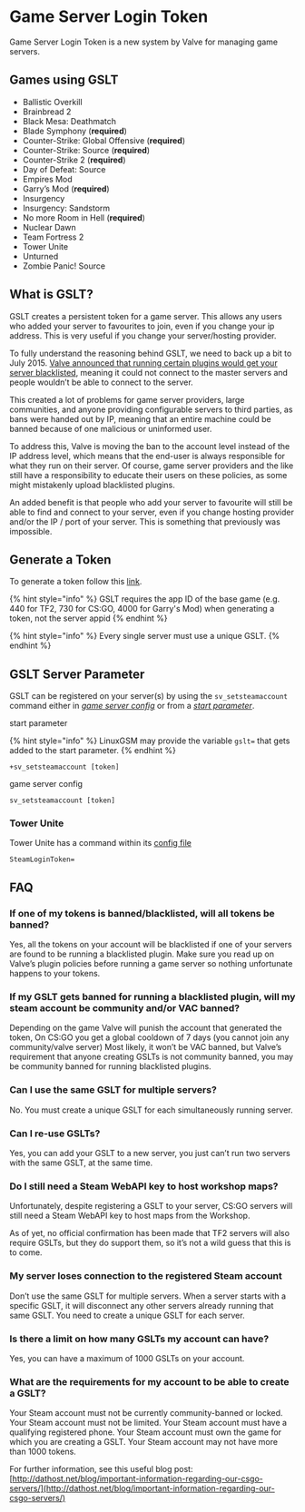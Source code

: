 # Game Server Login Token

Game Server Login Token is a new system by Valve for managing game servers.

## Games using GSLT

* Ballistic Overkill
* Brainbread 2
* Black Mesa: Deathmatch
* Blade Symphony (**required**)
* Counter-Strike: Global Offensive (**required**)
* Counter-Strike: Source (**required**)
* Counter-Strike 2 (**required**)
* Day of Defeat: Source
* Empires Mod
* Garry’s Mod (**required**)
* Insurgency
* Insurgency: Sandstorm
* No more Room in Hell (**required**)
* Nuclear Dawn
* Team Fortress 2
* Tower Unite
* Unturned
* Zombie Panic! Source

## What is GSLT?

GSLT creates a persistent token for a game server. This allows any users who added your server to favourites to join, even if you change your ip address. This is very useful if you change your server/hosting provider.

To fully understand the reasoning behind GSLT, we need to back up a bit to July 2015. [Valve announced that running certain plugins would get your server blacklisted](http://dathost.net/blog/important-information-regarding-our-csgo-servers/), meaning it could not connect to the master servers and people wouldn’t be able to connect to the server.

This created a lot of problems for game server providers, large communities, and anyone providing configurable servers to third parties, as bans were handed out by IP, meaning that an entire machine could be banned because of one malicious or uninformed user.

To address this, Valve is moving the ban to the account level instead of the IP address level, which means that the end-user is always responsible for what they run on their server. Of course, game server providers and the like still have a responsibility to educate their users on these policies, as some might mistakenly upload blacklisted plugins.

An added benefit is that people who add your server to favourite will still be able to find and connect to your server, even if you change hosting provider and/or the IP / port of your server. This is something that previously was impossible.

## Generate a Token

To generate a token follow this [link](http://steamcommunity.com/dev/managegameservers).

{% hint style="info" %}
GSLT requires the app ID of the base game (e.g. 440 for TF2, 730 for CS:GO, 4000 for Garry's Mod) when generating a token, not the server appid
{% endhint %}

{% hint style="info" %}
Every single server must use a unique GSLT.
{% endhint %}

## GSLT Server Parameter

GSLT can be registered on your server(s) by using the `sv_setsteamaccount` command either in [_game server config_](../configuration/game-server-config.md) or from a [_start parameter_](../configuration/start-parameters.md).

start parameter

{% hint style="info" %}
&#x20;LinuxGSM may provide the variable `gslt=` that gets added to the start parameter.
{% endhint %}

`+sv_setsteamaccount [token]`

game server config

`sv_setsteamaccount [token]`

### Tower Unite

Tower Unite has a command within its [config file](../configuration/game-server-config.md)

`SteamLoginToken=`

## FAQ

### If one of my tokens is banned/blacklisted, will all tokens be banned?

Yes, all the tokens on your account will be blacklisted if one of your servers are found to be running a blacklisted plugin. Make sure you read up on Valve’s plugin policies before running a game server so nothing unfortunate happens to your tokens.

### If my GSLT gets banned for running a blacklisted plugin, will my steam account be community and/or VAC banned?

Depending on the game Valve will punish the account that generated the token, On CS:GO you get a global cooldown of 7 days (you cannot join any community/valve server) Most likely, it won’t be VAC banned, but Valve’s requirement that anyone creating GSLTs is not community banned, you may be community banned for running blacklisted plugins.

### Can I use the same GSLT for multiple servers?

No. You must create a unique GSLT for each simultaneously running server.

### Can I re-use GSLTs?

Yes, you can add your GSLT to a new server, you just can’t run two servers with the same GSLT, at the same time.

### Do I still need a Steam WebAPI key to host workshop maps?

Unfortunately, despite registering a GSLT to your server, CS:GO servers will still need a Steam WebAPI key to host maps from the Workshop.

As of yet, no official confirmation has been made that TF2 servers will also require GSLTs, but they do support them, so it’s not a wild guess that this is to come.

### My server loses connection to the registered Steam account

Don’t use the same GSLT for multiple servers. When a server starts with a specific GSLT, it will disconnect any other servers already running that same GSLT. You need to create a unique GSLT for each server.

### Is there a limit on how many GSLTs my account can have?

Yes, you can have a maximum of 1000 GSLTs on your account.

### What are the requirements for my account to be able to create a GSLT?

Your Steam account must not be currently community-banned or locked. Your Steam account must not be limited. Your Steam account must have a qualifying registered phone. Your Steam account must own the game for which you are creating a GSLT. Your Steam account may not have more than 1000 tokens.

For further information, see this useful blog post: [http://dathost.net/blog/important-information-regarding-our-csgo-servers/](http://dathost.net/blog/important-information-regarding-our-csgo-servers/)
